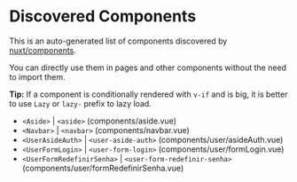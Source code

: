 # Discovered Components

This is an auto-generated list of components discovered by [nuxt/components](https://github.com/nuxt/components).

You can directly use them in pages and other components without the need to import them.

**Tip:** If a component is conditionally rendered with `v-if` and is big, it is better to use `Lazy` or `lazy-` prefix to lazy load.

- `<Aside>` | `<aside>` (components/aside.vue)
- `<Navbar>` | `<navbar>` (components/navbar.vue)
- `<UserAsideAuth>` | `<user-aside-auth>` (components/user/asideAuth.vue)
- `<UserFormLogin>` | `<user-form-login>` (components/user/formLogin.vue)
- `<UserFormRedefinirSenha>` | `<user-form-redefinir-senha>` (components/user/formRedefinirSenha.vue)
